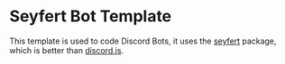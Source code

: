 # Seyfert Bot Template

This template is used to code Discord Bots, it uses the [seyfert](https://seyfert.dev) package, which is better than [discord.js](https://discord.js.org).